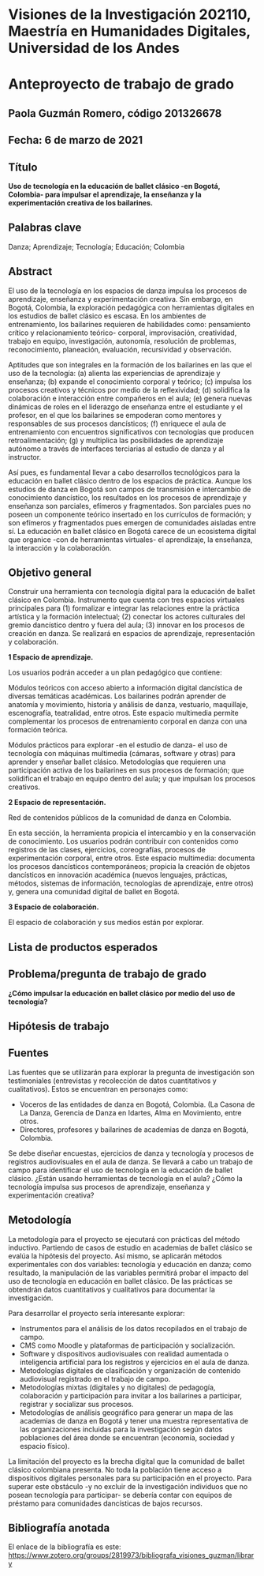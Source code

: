 # Visiones de la Investigación 202110, Maestría en Humanidades Digitales, Universidad de los Andes

# Anteproyecto de trabajo de grado

## Paola Guzmán Romero, código 201326678

## Fecha: 6 de marzo de 2021

## Título
**Uso de tecnología en la educación de ballet clásico -en Bogotá, Colombia- para impulsar el aprendizaje, la enseñanza y la experimentación creativa de los bailarines.**

## Palabras clave
Danza; Aprendizaje; Tecnología; Educación; Colombia  

## Abstract
El uso de la tecnología en los espacios de danza impulsa los procesos de aprendizaje, enseñanza y experimentación creativa. Sin embargo, en Bogotá, Colombia, la exploración pedagógica con herramientas digitales en los estudios de ballet clásico es escasa. En los ambientes de entrenamiento, los bailarines requieren de habilidades como: pensamiento crítico y relacionamiento teórico- corporal, improvisación, creatividad, trabajo en equipo, investigación, autonomía, resolución de problemas, reconocimiento, planeación, evaluación, recursividad y observación. 

Aptitudes que son integrales en la formación de los bailarines en las que el uso de la tecnología: (a) alienta las experiencias de aprendizaje y enseñanza; (b) expande el conocimiento corporal y teórico; (c) impulsa los procesos creativos y técnicos por medio de la reflexividad; (d) solidifica la colaboración e interacción entre compañeros en el aula; (e) genera nuevas dinámicas de roles en el liderazgo de enseñanza entre el estudiante y el profesor, en el que los bailarines se empoderan como mentores y responsables de sus procesos dancísticos; (f) enriquece el aula de entrenamiento con encuentros significativos con tecnologías que producen retroalimentación; (g) y multiplica las posibilidades de aprendizaje autónomo a través de interfaces terciarias al estudio de danza y al instructor. 

Así pues, es fundamental llevar a cabo desarrollos tecnológicos para la educación en ballet clásico dentro de los espacios de práctica. Aunque los estudios de danza en Bogotá son campos de transmisión e intercambio de conocimiento dancístico, los resultados en los procesos de aprendizaje y enseñanza son parciales, efímeros y fragmentados. Son parciales pues no poseen un componente teórico insertado en los currículos de formación; y son efímeros y fragmentados pues emergen de comunidades aisladas entre sí. La educación en ballet clásico en Bogotá carece de un ecosistema digital que organice -con de herramientas virtuales- el aprendizaje, la enseñanza, la interacción y la colaboración.  

## Objetivo general
Construir una herramienta con tecnología digital para la educación de ballet clásico en Colombia. Instrumento que cuenta con tres espacios virtuales principales para (1) formalizar e integrar las relaciones entre la práctica artística y la formación intelectual; (2) conectar los actores culturales del gremio dancístico dentro y fuera del aula; (3) innovar en los procesos de creación en danza. Se realizará en espacios de aprendizaje, representación y colaboración.

**1 Espacio de aprendizaje.** 

Los usuarios podrán acceder a un plan pedagógico que contiene:  

Módulos teóricos con acceso abierto a información digital dancística de diversas temáticas académicas. Los bailarines podrán aprender de anatomía y movimiento, historia y análisis de danza, vestuario, maquillaje, escenografía, teatralidad, entre otros. Este espacio multimedia permite complementar los procesos de entrenamiento corporal en danza con una formación teórica. 

Módulos prácticos para explorar -en el estudio de danza- el uso de tecnología con máquinas multimedia (cámaras, software y otras) para aprender y enseñar ballet clásico. Metodologías que requieren una participación activa de los bailarines en sus procesos de formación; que solidifican el trabajo en equipo dentro del aula; y que impulsan los procesos creativos.  

**2 Espacio de representación.**  

Red de contenidos públicos de la comunidad de danza en Colombia.  

En esta sección, la herramienta propicia el intercambio y en la conservación de conocimiento. Los usuarios podrán contribuir con contenidos como registros de las clases, ejercicios, coreografías, procesos de experimentación corporal, entre otros. Este espacio multimedia: documenta los procesos dancísticos contemporáneos; propicia la creación de objetos dancísticos en innovación académica (nuevos lenguajes, prácticas, métodos, sistemas de información, tecnologías de aprendizaje, entre otros) y, genera una comunidad digital de ballet en Bogotá. 

**3 Espacio de colaboración.** 

El espacio de colaboración y sus medios están por explorar. 

## Lista de productos esperados 

## Problema/pregunta de trabajo de grado

**¿Cómo impulsar la educación en ballet clásico por medio del uso de tecnología?** 

## Hipótesis de trabajo

## Fuentes

Las fuentes que se utilizarán para explorar la pregunta de investigación son testimoniales (entrevistas y recolección de datos cuantitativos y cualitativos). Estos se encuentran en personajes como:  

- Voceros de las entidades de danza en Bogotá, Colombia. (La Casona de La Danza, Gerencia de Danza en Idartes, Alma en Movimiento, entre otros.  
- Directores, profesores y bailarines de academias de danza en Bogotá, Colombia.  

Se debe diseñar encuestas, ejercicios de danza y tecnología y procesos de registros audiovisuales en el aula de danza. Se llevará a cabo un trabajo de campo para identificar el uso de tecnología en la educación de ballet clásico. ¿Están usando herramientas de tecnología en el aula? ¿Cómo la tecnología impulsa sus procesos de aprendizaje, enseñanza y experimentación creativa?  

## Metodología

La metodología para el proyecto se ejecutará con prácticas del método inductivo. Partiendo de casos de estudio en academias de ballet clásico se evalúa la hipótesis del proyecto. Así mismo, se aplicarán métodos experimentales con dos variables: tecnología y educación en danza; como resultado, la manipulación de las variables permitirá probar el impacto del uso de tecnología en educación en ballet clásico. De las prácticas se obtendrán datos cuantitativos y cualitativos para documentar la investigación.  

Para desarrollar el proyecto sería interesante explorar: 

- Instrumentos para el análisis de los datos recopilados en el trabajo de campo. 
- CMS como Moodle y plataformas de participación y socialización. 
- Software y dispositivos audiovisuales con realidad aumentada o inteligencia artificial para los registros y ejercicios en el aula de danza.  
- Metodologías digitales de clasificación y organización de contenido audiovisual registrado en el trabajo de campo. 
- Metodologías mixtas (digitales y no digitales) de pedagogía, colaboración y participación para invitar a los bailarines a participar, registrar y socializar sus procesos.  
- Metodologías de análisis geográfico para generar un mapa de las academias de danza en Bogotá y tener una muestra representativa de las organizaciones incluidas para la investigación según datos poblaciones del área donde se encuentran (economía, sociedad y espacio físico).  

La limitación del proyecto es la brecha digital que la comunidad de ballet clásico colombiana presenta. No toda la población tiene acceso a dispositivos digitales personales para su participación en el proyecto. Para superar este obstáculo -y no excluir de la investigación individuos que no posean tecnología para participar- se debería contar con equipos de préstamo para comunidades dancísticas de bajos recursos. 

## Bibliografía anotada
El enlace de la bibliografía es este: https://www.zotero.org/groups/2819973/bibliografa_visiones_guzman/library
